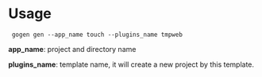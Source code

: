 # Usage
```bigquery
 gogen gen --app_name touch --plugins_name tmpweb
```
**app_name**: project and directory name

**plugins_name**: template name, it will create a new project by this template.